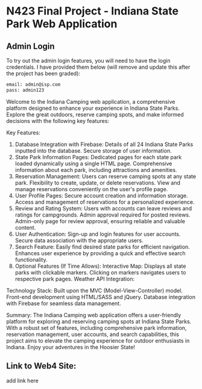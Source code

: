 # N423 Final Project - Indiana State Park Web Application

## Admin Login

To try out the admin login features, you will need to have the login credentials. I have provided them below (will remove and update this after the project has been graded):

```bash
email: admin@isp.com
pass: admin123
```

Welcome to the Indiana Camping web application, a comprehensive platform designed to enhance your experience in Indiana State Parks. Explore the great outdoors, reserve camping spots, and make informed decisions with the following key features:

Key Features:

1. Database Integration with Firebase:
   Details of all 24 Indiana State Parks inputted into the database.
   Secure storage of user information.
2. State Park Information Pages:
   Dedicated pages for each state park loaded dynamically using a single HTML page.
   Comprehensive information about each park, including attractions and amenities.
3. Reservation Management:
   Users can reserve camping spots at any state park.
   Flexibility to create, update, or delete reservations.
   View and manage reservations conveniently on the user's profile page.
4. User Profile Pages:
   Secure account creation and information storage.
   Access and management of reservations for a personalized experience.
5. Review and Rating System:
   Users with accounts can leave reviews and ratings for campgrounds.
   Admin approval required for posted reviews.
   Admin-only page for review approval, ensuring reliable and valuable content.
6. User Authentication:
   Sign-up and login features for user accounts.
   Secure data association with the appropriate users.
7. Search Feature:
   Easily find desired state parks for efficient navigation.
   Enhances user experience by providing a quick and effective search functionality.
8. Optional Features (If Time Allows):
   Interactive Map:
   Displays all state parks with clickable markers.
   Clicking on markers navigates users to respective park pages.
   Weather API Integration:

Technology Stack:
Built upon the MVC (Model-View-Controller) model.
Front-end development using HTML/SASS and jQuery.
Database integration with Firebase for seamless data management.

Summary:
The Indiana Camping web application offers a user-friendly platform for exploring and reserving camping spots at Indiana State Parks. With a robust set of features, including comprehensive park information, reservation management, user accounts, and search capabilities, this project aims to elevate the camping experience for outdoor enthusiasts in Indiana. Enjoy your adventures in the Hoosier State!

## Link to Web4 Site:

add link here
